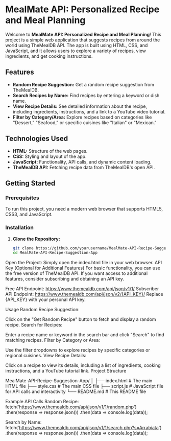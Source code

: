 # MealMate API: Personalized Recipe and Meal Planning

Welcome to **MealMate API: Personalized Recipe and Meal Planning**! This project is a simple web application that suggests recipes from around the world using TheMealDB API. The app is built using HTML, CSS, and JavaScript, and it allows users to explore a variety of recipes, view ingredients, and get cooking instructions.

## Features

- **Random Recipe Suggestion:** Get a random recipe suggestion from TheMealDB.
- **Search Recipes by Name:** Find recipes by entering a keyword or dish name.
- **View Recipe Details:** See detailed information about the recipe, including ingredients, instructions, and a link to a YouTube video tutorial.
- **Filter by Category/Area:** Explore recipes based on categories like "Dessert," "Seafood," or specific cuisines like "Italian" or "Mexican."

## Technologies Used

- **HTML:** Structure of the web pages.
- **CSS:** Styling and layout of the app.
- **JavaScript:** Functionality, API calls, and dynamic content loading.
- **TheMealDB API:** Fetching recipe data from TheMealDB's open API.

## Getting Started

### Prerequisites

To run this project, you need a modern web browser that supports HTML5, CSS3, and JavaScript.

### Installation

1. **Clone the Repository:**
   ```bash
   git clone https://github.com/yourusername/MealMate-API-Recipe-Suggestion-App.git
   cd MealMate-API-Recipe-Suggestion-App


Open the Project: Simply open the index.html file in your web browser.
API Key (Optional for Additional Features)
For basic functionality, you can use the free version of TheMealDB API. If you want access to additional features, consider subscribing and obtaining an API key.

Free API Endpoint: https://www.themealdb.com/api/json/v1/1/
Subscriber API Endpoint: https://www.themealdb.com/api/json/v2/{API_KEY}/
Replace {API_KEY} with your personal API key.

Usage
Random Recipe Suggestion:

Click on the "Get Random Recipe" button to fetch and display a random recipe.
Search for Recipes:

Enter a recipe name or keyword in the search bar and click "Search" to find matching recipes.
Filter by Category or Area:

Use the filter dropdowns to explore recipes by specific categories or regional cuisines.
View Recipe Details:

Click on a recipe to view its details, including a list of ingredients, cooking instructions, and a YouTube tutorial link.
Project Structure

MealMate-API-Recipe-Suggestion-App/
│
├── index.html          # The main HTML file
├── style.css           # The main CSS file
├── script.js           # JavaScript file for API calls and interactivity
└── README.md           # This README file

Example API Calls
Random Recipe:
fetch('https://www.themealdb.com/api/json/v1/1/random.php')
  .then(response => response.json())
  .then(data => console.log(data));

Search by Name:
fetch('https://www.themealdb.com/api/json/v1/1/search.php?s=Arrabiata')
  .then(response => response.json())
  .then(data => console.log(data));
